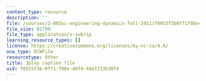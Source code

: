 ```yaml
---
content_type: resource
description: ''
file: /courses/2-003sc-engineering-dynamics-fall-2011/f0915f3b0f71f86e46f444e7233b30f4_9CPA6WG6mRo.srt
file_size: 81799
file_type: application/x-subrip
learning_resource_types: []
license: https://creativecommons.org/licenses/by-nc-sa/4.0/
ocw_type: OCWFile
resourcetype: Other
title: 3play caption file
uid: f0915f3b-0f71-f86e-46f4-44e7233b30f4
---
```

